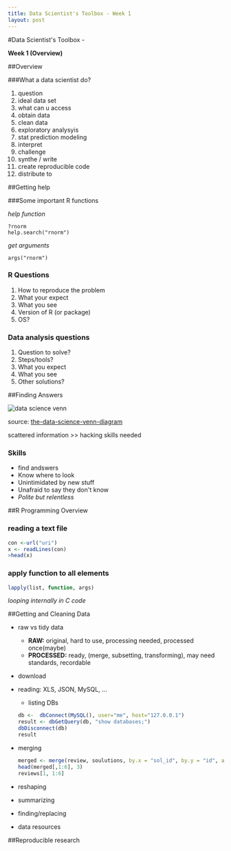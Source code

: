 ```yaml
---
title: Data Scientist's Toolbox - Week 1
layout: post
---
```

#Data Scientist's Toolbox - 

**Week 1 (Overview)**

##Overview

###What a data scientist do?

1. question
2. ideal data set
3. what can u access
4. obtain data
5. clean data
6. exploratory analysyis
7. stat prediction modeling
8. interpret
9. challenge
10. synthe / write
11. create reproducible code
12. distribute to 

##Getting help

###Some important R functions

*help function*
```
?rnorm
help.search("rnorm")
```
*get arguments*
```
args("rnorm")
```

### R Questions

1. How to reproduce the problem
2. What your expect
3. What you see
4. Version of R (or package)
5. OS?

### Data analysis questions
1. Question to solve?
2. Steps/tools?
3. What you expect
4. What you see
5. Other solutions?

##Finding Answers

![data science venn](http://static1.squarespace.com/static/5150aec6e4b0e340ec52710a/t/51525c33e4b0b3e0d10f77ab/1364352052403/Data_Science_VD.png?format=750w "drew conway")

source: [the-data-science-venn-diagram](http://drewconway.com/zia/2013/3/26/the-data-science-venn-diagram)

scattered information >> hacking skills needed
### Skills
 - find andswers 
 - Know where to look
 - Unintimidated by new stuff
 - Unafraid to say they don't know
 - *Polite but relentless*

##R Programming Overview

### reading a text file

```R
con <-url("uri")
x <- readLines(con)
>head(x)
```
### apply function to all elements

```R
lapply(list, function, args) 
```
*looping internally in C code*

##Getting and Cleaning Data

- raw vs tidy data
	- **RAW:** original, hard to use, processing needed, processed once(maybe)
	- **PROCESSED:** ready, (merge, subsetting, transforming), may need standards, recordable
- download 
- reading: XLS, JSON, MySQL, ...
	- listing DBs

	```R
	db <-  dbConnect(MySQL(), user="me", host="127.0.0.1")
	result <- dbGetQuery(db, "show databases;")
	dbDisconnect(db)
	result
	```
- merging

	```R
	merged <- merge(review, soulutions, by.x = "sol_id", by.y = "id", all=TRUE)
	head(merged[,1:6], 3)
	reviews[1, 1:6]
	```
- reshaping
- summarizing
- finding/replacing
- data resources

##Reproducible research

